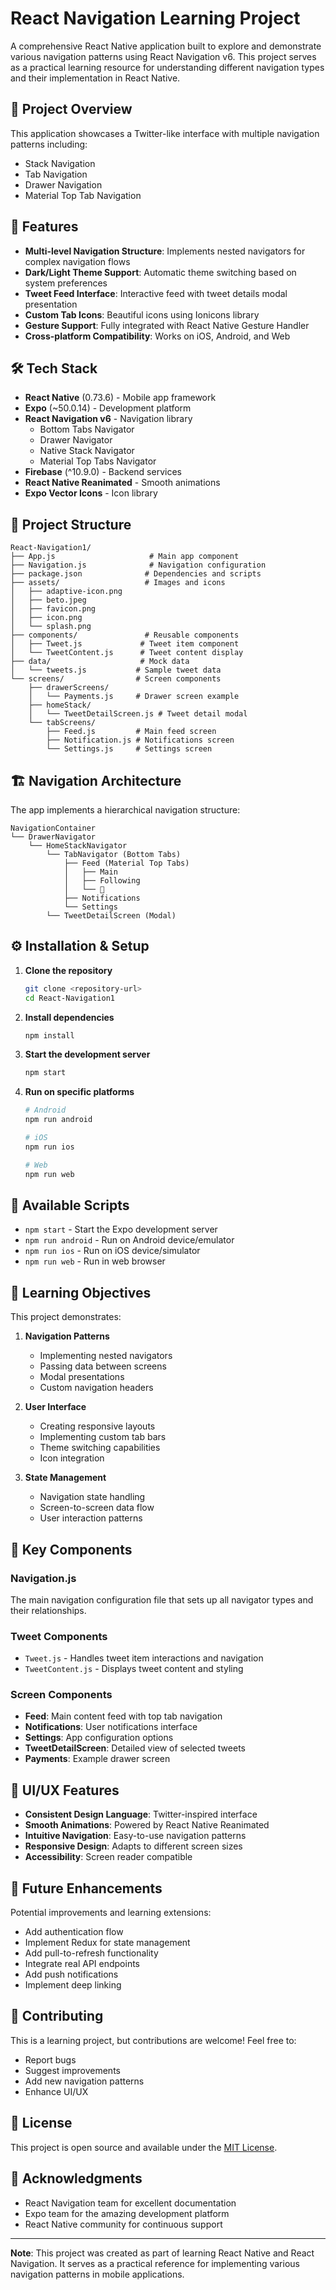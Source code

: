 # React Navigation Learning Project

A comprehensive React Native application built to explore and demonstrate various navigation patterns using React Navigation v6. This project serves as a practical learning resource for understanding different navigation types and their implementation in React Native.

## 📱 Project Overview

This application showcases a Twitter-like interface with multiple navigation patterns including:

- Stack Navigation
- Tab Navigation
- Drawer Navigation
- Material Top Tab Navigation

## 🚀 Features

- **Multi-level Navigation Structure**: Implements nested navigators for complex navigation flows
- **Dark/Light Theme Support**: Automatic theme switching based on system preferences
- **Tweet Feed Interface**: Interactive feed with tweet details modal presentation
- **Custom Tab Icons**: Beautiful icons using Ionicons library
- **Gesture Support**: Fully integrated with React Native Gesture Handler
- **Cross-platform Compatibility**: Works on iOS, Android, and Web

## 🛠️ Tech Stack

- **React Native** (0.73.6) - Mobile app framework
- **Expo** (~50.0.14) - Development platform
- **React Navigation v6** - Navigation library
  - Bottom Tabs Navigator
  - Drawer Navigator
  - Native Stack Navigator
  - Material Top Tabs Navigator
- **Firebase** (^10.9.0) - Backend services
- **React Native Reanimated** - Smooth animations
- **Expo Vector Icons** - Icon library

## 📁 Project Structure

```
React-Navigation1/
├── App.js                     # Main app component
├── Navigation.js              # Navigation configuration
├── package.json              # Dependencies and scripts
├── assets/                   # Images and icons
│   ├── adaptive-icon.png
│   ├── beto.jpeg
│   ├── favicon.png
│   ├── icon.png
│   └── splash.png
├── components/               # Reusable components
│   ├── Tweet.js             # Tweet item component
│   └── TweetContent.js      # Tweet content display
├── data/                    # Mock data
│   └── tweets.js           # Sample tweet data
└── screens/                # Screen components
    ├── drawerScreens/
    │   └── Payments.js     # Drawer screen example
    ├── homeStack/
    │   └── TweetDetailScreen.js # Tweet detail modal
    └── tabScreens/
        ├── Feed.js         # Main feed screen
        ├── Notification.js # Notifications screen
        └── Settings.js     # Settings screen
```

## 🏗️ Navigation Architecture

The app implements a hierarchical navigation structure:

```
NavigationContainer
└── DrawerNavigator
    └── HomeStackNavigator
        └── TabNavigator (Bottom Tabs)
            ├── Feed (Material Top Tabs)
            │   ├── Main
            │   ├── Following
            │   └── 👀
            ├── Notifications
            └── Settings
        └── TweetDetailScreen (Modal)
```

## ⚙️ Installation & Setup

1. **Clone the repository**

   ```bash
   git clone <repository-url>
   cd React-Navigation1
   ```

2. **Install dependencies**

   ```bash
   npm install
   ```

3. **Start the development server**

   ```bash
   npm start
   ```

4. **Run on specific platforms**

   ```bash
   # Android
   npm run android

   # iOS
   npm run ios

   # Web
   npm run web
   ```

## 📱 Available Scripts

- `npm start` - Start the Expo development server
- `npm run android` - Run on Android device/emulator
- `npm run ios` - Run on iOS device/simulator
- `npm run web` - Run in web browser

## 🎯 Learning Objectives

This project demonstrates:

1. **Navigation Patterns**

   - Implementing nested navigators
   - Passing data between screens
   - Modal presentations
   - Custom navigation headers

2. **User Interface**

   - Creating responsive layouts
   - Implementing custom tab bars
   - Theme switching capabilities
   - Icon integration

3. **State Management**
   - Navigation state handling
   - Screen-to-screen data flow
   - User interaction patterns

## 🔧 Key Components

### Navigation.js

The main navigation configuration file that sets up all navigator types and their relationships.

### Tweet Components

- `Tweet.js` - Handles tweet item interactions and navigation
- `TweetContent.js` - Displays tweet content and styling

### Screen Components

- **Feed**: Main content feed with top tab navigation
- **Notifications**: User notifications interface
- **Settings**: App configuration options
- **TweetDetailScreen**: Detailed view of selected tweets
- **Payments**: Example drawer screen

## 🎨 UI/UX Features

- **Consistent Design Language**: Twitter-inspired interface
- **Smooth Animations**: Powered by React Native Reanimated
- **Intuitive Navigation**: Easy-to-use navigation patterns
- **Responsive Design**: Adapts to different screen sizes
- **Accessibility**: Screen reader compatible

## 🚀 Future Enhancements

Potential improvements and learning extensions:

- Add authentication flow
- Implement Redux for state management
- Add pull-to-refresh functionality
- Integrate real API endpoints
- Add push notifications
- Implement deep linking

## 🤝 Contributing

This is a learning project, but contributions are welcome! Feel free to:

- Report bugs
- Suggest improvements
- Add new navigation patterns
- Enhance UI/UX

## 📝 License

This project is open source and available under the [MIT License](LICENSE).

## 🙏 Acknowledgments

- React Navigation team for excellent documentation
- Expo team for the amazing development platform
- React Native community for continuous support

---

**Note**: This project was created as part of learning React Native and React Navigation. It serves as a practical reference for implementing various navigation patterns in mobile applications.
